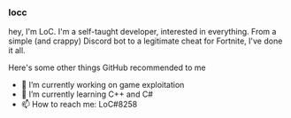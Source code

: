 ### locc

hey, I'm LoC. I'm a self-taught developer, interested in everything. From a simple (and crappy) Discord bot to a legitimate cheat for Fortnite, I've done it all.

Here's some other things GitHub recommended to me
- 🔭 I’m currently working on game exploitation
- 🌱 I’m currently learning C++ and C#
- 📫 How to reach me: LoC#8258

<!--
**LineOfCodeboi/LineOfCodeboi** is a ✨ _special_ ✨ repository because its `README.md` (this file) appears on your GitHub profile.

Here are some ideas to get you started:

- 🔭 I’m currently working on ...
- 🌱 I’m currently learning ...
- 👯 I’m looking to collaborate on ...
- 🤔 I’m looking for help with ...
- 💬 Ask me about ...
- 📫 How to reach me: ...
- 😄 Pronouns: ...
- ⚡ Fun fact: ...
-->
